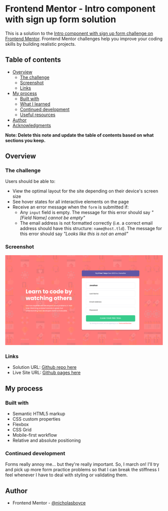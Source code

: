 # Frontend Mentor - Intro component with sign up form solution

This is a solution to the [Intro component with sign up form challenge on Frontend Mentor](https://www.frontendmentor.io/challenges/intro-component-with-signup-form-5cf91bd49edda32581d28fd1). Frontend Mentor challenges help you improve your coding skills by building realistic projects. 

## Table of contents

- [Overview](#overview)
  - [The challenge](#the-challenge)
  - [Screenshot](#screenshot)
  - [Links](#links)
- [My process](#my-process)
  - [Built with](#built-with)
  - [What I learned](#what-i-learned)
  - [Continued development](#continued-development)
  - [Useful resources](#useful-resources)
- [Author](#author)
- [Acknowledgments](#acknowledgments)

**Note: Delete this note and update the table of contents based on what sections you keep.**

## Overview

### The challenge

Users should be able to:

- View the optimal layout for the site depending on their device's screen size
- See hover states for all interactive elements on the page
- Receive an error message when the `form` is submitted if:
  - Any `input` field is empty. The message for this error should say *"[Field Name] cannot be empty"*
  - The email address is not formatted correctly (i.e. a correct email address should have this structure: `name@host.tld`). The message for this error should say *"Looks like this is not an email"*

### Screenshot

![](./screenshot.png)

### Links

- Solution URL: [Github repo here](https://github.com/nicholasboyce/intro-component-with-signup-form)
- Live Site URL: [Github pages here](https://nicholasboyce.github.io/intro-component-with-signup-form)

## My process

### Built with

- Semantic HTML5 markup
- CSS custom properties
- Flexbox
- CSS Grid
- Mobile-first workflow
- Relative and absolute positioning

### Continued development

Forms really annoy me... but they're really important. So, I march on! I'll try and pick up more form practice problems so that I can break the stiffness I feel whenever I have to deal with styling or validating them.


## Author

- Frontend Mentor - [@nicholasboyce](https://www.frontendmentor.io/profile/nicholasboyce)
